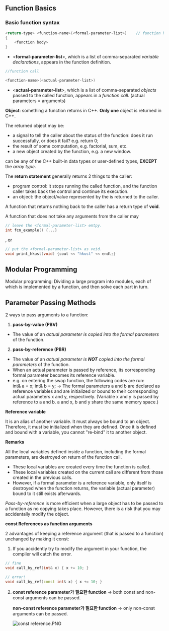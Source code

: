 ## Function Basics

### Basic function syntax

```cpp
<return-type> <function-name>(<formal-parameter-list>)    // function header
{
	<function body>
}
```

- <**formal-parameter-list**>, which is a list of comma-separated *variable declarations*, appears in the function definition.

```cpp
//function call

<function-name>(<actual-parameter-list>)
```

- <**actual-parameter-list**>, which is a list of comma-separated *objects* passed to the called function, appears in a *function call*. (actual parameters = arguments)

**Object**: something a function returns in C++. **Only one** object is returned in C++.

The returned object may be:

- a signal to tell the caller about the status of the function: does it run successfully, or does it fail? e.g. return 0;
- the result of some computation, e.g. factorial, sum, etc.
- a new object created by the function, e.g. a new window.

<return-type> can be any of the C++ built-in data types or user-defined types, **EXCEPT** the *array type*.

The **return statement** generally returns 2 things to the caller:

- program control: it stops running the called function, and the function caller takes back the control and continue its execution.
- an object: the object/value represented by the <expression> is returned to the caller.

A function that returns nothing back to the caller has a return type of **void**.

A function that does not take any arguments from the caller may

```cpp
// leave the <formal-parameter-list> emtpy.
int fcn_example() {...}
```

, or

```cpp
// put the <formal-parameter-list> as void.
void print_hkust(void) {cout << "hkust" << endl;}
```

## **Modular Programming**

Modular programming: Dividing a large program into modules, each of which is implemented by a function, and then solve each part in turn.

## Parameter Passing Methods

2 ways to pass arguments to a function:

1. **pass-by-value (PBV)**
- The value of an *actual parameter is copied into the formal parameters* of the function.
2. **pass-by-reference (PBR)**
- The value of an *actual parameter is **NOT** copied into the formal parameters* of the function.
- When an actual parameter is passed by reference, its corresponding formal parameter becomes its reference variable.
- e.g. on entering the swap function, the following codes are run:     
int& a = x;    int& b = y; 
→ The formal parameters a and b are declared as reference variables and are initialized or bound to their corresponding actual parameters x and y, respectively.
(Variable x and y is passed by reference to a and b. a and x, b and y share the same memory space.)

**Reference variable**

It is an alias of another variable. 
It must always be bound to an object. Therefore, it must be initialized when they are defined.
Once it is defined and bound with a variable, you cannot "re-bind" it to another object.

**Remarks**

All the local variables defined inside a function, including the formal parameters, are destroyed on return of the function call.

- These local variables are created every time the function is called.
- These local variables created on the current call are different from those created in the previous calls.
- However, if a formal parameter is a reference variable, only itself is destroyed when the function returns, the variable (actual parameter) bound to it still exists afterwards.

*Pass-by-reference* is more efficient when a large object has to be passed to a function as no copying takes place.
However, there is a risk that you may accidentally modify the object.

**const References as function arguments**

2 advantages of keeping a reference argument (that is passed to a function) unchanged by making it const:

1. If you accidently try to modify the argument in your function, the compiler will catch the error.

```cpp
// fine
void call_by_ref(int& x) { x += 10; }

// error!
void call_by_ref(const int& x) { x += 10; }
```

2. **const reference parameter가 필요한 function** → both const and non-const arguments can be passed.
    
    **non-const reference parameter가 필요한 function** → only non-const arguments can be passed.
    
    ![const reference.PNG](https://s3-us-west-2.amazonaws.com/secure.notion-static.com/b57062a6-0461-40c4-9540-85006efa6e8e/const_reference.png)
